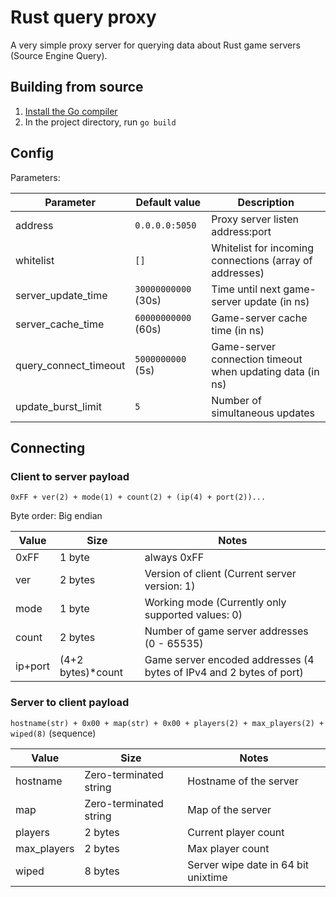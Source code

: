 # Rust query proxy

A very simple proxy server for querying data about Rust game servers (Source Engine Query).

## Building from source

1. [Install the Go compiler](https://golang.org/dl/)
2. In the project directory, run `go build`

## Config

Parameters:

| Parameter | Default value | Description
----------- | ------------- | -----------
| address | `0.0.0.0:5050` | Proxy server listen address:port
| whitelist | `[]` | Whitelist for incoming connections (array of addresses)
| server_update_time | `30000000000` (30s) | Time until next game-server update (in ns)
| server_cache_time | `60000000000` (60s) | Game-server cache time (in ns)
| query_connect_timeout | `5000000000` (5s) | Game-server connection timeout when updating data (in ns)
| update_burst_limit | `5` | Number of simultaneous updates

## Connecting

### Client to server payload

`0xFF + ver(2) + mode(1) + count(2) + (ip(4) + port(2))...`

Byte order: Big endian

| Value | Size | Notes |
| ----- | ---- | ----- |
| 0xFF | 1 byte | always 0xFF |
| ver | 2 bytes | Version of client (Current server version: 1) |
| mode | 1 byte | Working mode (Currently only supported values: 0) |
| count | 2 bytes | Number of game server addresses (0 - 65535) |
| ip+port | (4+2 bytes)*count | Game server encoded addresses (4 bytes of IPv4 and 2 bytes of port) |

### Server to client payload

`hostname(str) + 0x00 + map(str) + 0x00 + players(2) + max_players(2) + wiped(8)` (sequence)

| Value | Size | Notes |
| ----- | ---- | ----- |
| hostname | Zero-terminated string | Hostname of the server |
| map | Zero-terminated string | Map of the server |
| players | 2 bytes | Current player count |
| max_players | 2 bytes | Max player count |
| wiped | 8 bytes | Server wipe date in 64 bit unixtime |
